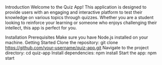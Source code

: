 Introduction
Welcome to the Quiz App! This application is designed to provide users with an engaging and interactive platform to test their knowledge on various topics through quizzes. Whether you are a student looking to reinforce your learning or someone who enjoys challenging their intellect, this app is perfect for you.

Installation
Prerequisites
Make sure you have Node.js installed on your machine.
Getting Started
Clone the repository: git clone https://github.com/your-username/quiz-app.git
Navigate to the project directory: cd quiz-app
Install dependencies: npm install
Start the app: npm start
